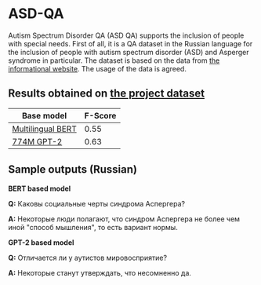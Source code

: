 # ASD-QA

Autism Spectrum Disorder QA (ASD QA) supports the inclusion of people with special needs. First of all, it is a QA dataset in the Russian language for the inclusion of people with autism spectrum disorder (ASD) and Asperger syndrome in particular. The dataset is based on the data from [the informational website](https://aspergers.ru). The usage of the data is agreed.


## Results obtained on [the project dataset](https://doi.org/10.6084/m9.figshare.13295831)

|Base model | F-Score |
|-----------|---------|
|[Multilingual BERT](https://github.com/google-research/bert/blob/master/multilingual.md) | 0.55 |
|[774M GPT-2](https://github.com/openai/gpt-2) | 0.63 |

## Sample outputs (Russian)

**BERT based model**

**Q:** Каковы социальные черты синдрома Аспергера? 

**A:** Некоторые люди полагают, что синдром Аспергера не более чем иной "способ мышления", то есть вариант нормы.

**GPT-2 based model**

**Q:** Отличается ли у аутистов мировосприятие? 

**A:** Некоторые станут утверждать, что несомненно да.
